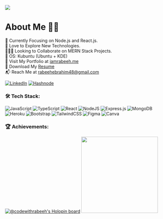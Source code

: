<img src="https://github-hero-readme.vercel.app/api?username=codewithrabeeh&linkedin=rabeehebrahim&twitter=rabeehebrahim_"/>

# About Me :man_technologist:
:dart: Currently Focusing on Node.js and React.js.<br>:yellow_heart: Love to Explore New Technologies.<br>:people_holding_hands: Looking to Collaborate on MERN Stack Projects. <br>:star2: OS: Kubuntu (Ubuntu + KDE) <br> :bust_in_silhouette: Visit My Portfolio at [iamrabeeh.me](https://iamrabeeh.me)<br> :bookmark_tabs: Download My [Resume](https://drive.google.com/file/d/1r5pDw6UZyoUmKBuAV8ndWj6Rb6uY947G/view)<br>:mailbox_with_mail: Reach Me at rabeehebrahim48@gmail.com

[![LinkedIn](https://img.shields.io/badge/linkedin-%230077B5.svg?style=for-the-badge&logo=linkedin&logoColor=white)](https://www.linkedin.com/in/rabeehebrahim/) [![Hashnode](https://img.shields.io/badge/Hashnode-2962FF?style=for-the-badge&logo=hashnode&logoColor=white)](https://rabeeh.tech)


### :hammer_and_wrench: Tech Stack:
![JavaScript](https://img.shields.io/badge/javascript-%23323330.svg?style=for-the-badge&logo=javascript&logoColor=%23F7DF1E) ![TypeScript](https://img.shields.io/badge/typescript-%23007ACC.svg?style=for-the-badge&logo=typescript&logoColor=white) ![React](https://img.shields.io/badge/react-%2320232a.svg?style=for-the-badge&logo=react&logoColor=%2361DAFB) ![NodeJS](https://img.shields.io/badge/node.js-6DA55F?style=for-the-badge&logo=node.js&logoColor=white) ![Express.js](https://img.shields.io/badge/express.js-%23404d59.svg?style=for-the-badge&logo=express&logoColor=%2361DAFB) ![MongoDB](https://img.shields.io/badge/MongoDB-%234ea94b.svg?style=for-the-badge&logo=mongodb&logoColor=white) ![Heroku](https://img.shields.io/badge/heroku-%23430098.svg?style=for-the-badge&logo=heroku&logoColor=white) ![Bootstrap](https://img.shields.io/badge/bootstrap-%23563D7C.svg?style=for-the-badge&logo=bootstrap&logoColor=white)
![TailwindCSS](https://img.shields.io/badge/tailwindcss-%2338B2AC.svg?style=for-the-badge&logo=tailwind-css&logoColor=white) ![Figma](https://img.shields.io/badge/figma-%23F24E1E.svg?style=for-the-badge&logo=figma&logoColor=white) ![Canva](https://img.shields.io/badge/Canva-%2300C4CC.svg?style=for-the-badge&logo=Canva&logoColor=white)

### :trophy: Achievements:

[![@codewithrabeeh's Holopin board](https://holopin.me/codewithrabeeh)](https://holopin.io/@codewithrabeeh)
<a href='https://dev.to/rabeeh'><img width="250" src="https://res.cloudinary.com/deuyeqft4/image/upload/v1672540550/Public/MongoDB_Atlas_Hackathon_2022_Participant_j8cxwa.png"/></a>
